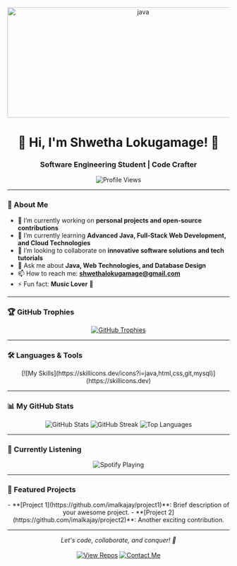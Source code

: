 <div align="center">
  <img src="https://user-images.githubusercontent.com/74038190/212741999-016fddbd-617a-4448-8042-0ecf907aea25.gif" alt="java" width="600" height="250"/>
</div>

<h1 align="center">👋 Hi, I'm Shwetha Lokugamage! 🚀</h1>
<h3 align="center">Software Engineering Student | Code Crafter</h3>

<div align="center">
  <img src="https://komarev.com/ghpvc/?username=imalkajay&style=flat-square&color=blue" alt="Profile Views"/>
</div>

---

### 🌟 About Me
- 🔭 I’m currently working on **personal projects and open-source contributions**
- 🌱 I’m currently learning **Advanced Java, Full-Stack Web Development, and Cloud Technologies**
- 👯 I’m looking to collaborate on **innovative software solutions and tech tutorials**
- 💬 Ask me about **Java, Web Technologies, and Database Design**
- 📫 How to reach me: **shwethalokugamage@gmail.com**
- ⚡ Fun fact: **Music Lover** 🎵

---

### 🏆 GitHub Trophies
<div align="center">
  <a href="https://github.com/ryo-ma/github-profile-trophy">
    <img src="https://github-profile-trophy.vercel.app/?username=imalkajay&theme=dracula&no-frame=false&margin-w=15&column=-1" alt="GitHub Trophies"/>
  </a>
</div>

---

### 🛠️ Languages & Tools
<div align="center">
  [![My Skills](https://skillicons.dev/icons?i=java,html,css,git,mysql)](https://skillicons.dev)
</div>

---

### 📊 My GitHub Stats
<div align="center">
  <img src="https://github-readme-stats.vercel.app/api?username=imalkajay&theme=dracula&hide_border=true&include_all_commits=true&count_private=true" alt="GitHub Stats"/>
  <img src="https://github-readme-streak-stats.herokuapp.com/?user=imalkajay&theme=dracula&hide_border=true" alt="GitHub Streak"/>
  <img src="https://github-readme-stats.vercel.app/api/top-langs/?username=imalkajay&theme=dracula&hide_border=true&include_all_commits=true&count_private=true&layout=compact" alt="Top Languages"/>
</div>

---

### 🎵 Currently Listening
<div align="center">
  <!-- Replace with your Spotify widget setup: https://github.com/kittl/spotify-github-profile -->
  <img src="https://spotify-github-profile.vercel.app/api/view?hash=your-spotify-hash" alt="Spotify Playing" />
</div>

---

### 🚀 Featured Projects
<div align="center">
  <!-- Add your top projects here with badges or cards -->
  - **[Project 1](https://github.com/imalkajay/project1)**: Brief description of your awesome project.
  - **[Project 2](https://github.com/imalkajay/project2)**: Another exciting contribution.
</div>

---

<div align="center">
  <i>Let's code, collaborate, and conquer! 🌌</i>
  <br><br>
  <a href="https://github.com/imalkajay?tab=repositories"><img src="https://img.shields.io/badge/View%20My%20Repos-black?style=flat&logo=github&logoColor=white" alt="View Repos"></a>
  <a href="mailto:shwethalokugamage@gmail.com"><img src="https://img.shields.io/badge/Contact%20Me-blue?style=flat&logo=gmail&logoColor=white" alt="Contact Me"></a>
</div>
